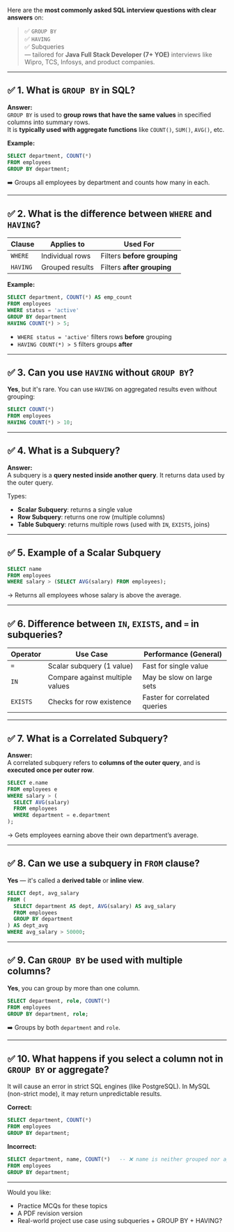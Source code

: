Here are the **most commonly asked SQL interview questions with clear answers** on:

> ✅ `GROUP BY`  
> ✅ `HAVING`  
> ✅ Subqueries  
— tailored for **Java Full Stack Developer (7+ YOE)** interviews like Wipro, TCS, Infosys, and product companies.

---

## ✅ 1. What is `GROUP BY` in SQL?

**Answer:**  
`GROUP BY` is used to **group rows that have the same values** in specified columns into summary rows.  
It is **typically used with aggregate functions** like `COUNT()`, `SUM()`, `AVG()`, etc.

**Example:**
```sql
SELECT department, COUNT(*) 
FROM employees 
GROUP BY department;
```
➡️ Groups all employees by department and counts how many in each.

---

## ✅ 2. What is the difference between `WHERE` and `HAVING`?

| Clause   | Applies to       | Used For                            |
|----------|------------------|-------------------------------------|
| `WHERE`  | Individual rows  | Filters **before grouping**         |
| `HAVING` | Grouped results  | Filters **after grouping**          |

**Example:**
```sql
SELECT department, COUNT(*) AS emp_count
FROM employees
WHERE status = 'active'
GROUP BY department
HAVING COUNT(*) > 5;
```

- `WHERE status = 'active'` filters rows **before** grouping  
- `HAVING COUNT(*) > 5` filters groups **after**

---

## ✅ 3. Can you use `HAVING` without `GROUP BY`?

**Yes**, but it's rare. You can use `HAVING` on aggregated results even without grouping:

```sql
SELECT COUNT(*) 
FROM employees
HAVING COUNT(*) > 10;
```

---

## ✅ 4. What is a Subquery?

**Answer:**  
A subquery is a **query nested inside another query**. It returns data used by the outer query.

Types:
- **Scalar Subquery**: returns a single value
- **Row Subquery**: returns one row (multiple columns)
- **Table Subquery**: returns multiple rows (used with `IN`, `EXISTS`, joins)

---

## ✅ 5. Example of a Scalar Subquery

```sql
SELECT name
FROM employees
WHERE salary > (SELECT AVG(salary) FROM employees);
```

→ Returns all employees whose salary is above the average.

---

## ✅ 6. Difference between `IN`, `EXISTS`, and `=` in subqueries?

| Operator | Use Case                       | Performance (General)   |
|----------|--------------------------------|--------------------------|
| `=`      | Scalar subquery (1 value)      | Fast for single value   |
| `IN`     | Compare against multiple values| May be slow on large sets |
| `EXISTS` | Checks for row existence       | Faster for correlated queries |

---

## ✅ 7. What is a Correlated Subquery?

**Answer:**  
A correlated subquery refers to **columns of the outer query**, and is **executed once per outer row**.

```sql
SELECT e.name
FROM employees e
WHERE salary > (
  SELECT AVG(salary)
  FROM employees
  WHERE department = e.department
);
```

→ Gets employees earning above their own department’s average.

---

## ✅ 8. Can we use a subquery in `FROM` clause?

**Yes** — it's called a **derived table** or **inline view**.

```sql
SELECT dept, avg_salary
FROM (
  SELECT department AS dept, AVG(salary) AS avg_salary
  FROM employees
  GROUP BY department
) AS dept_avg
WHERE avg_salary > 50000;
```

---

## ✅ 9. Can `GROUP BY` be used with multiple columns?

**Yes**, you can group by more than one column.

```sql
SELECT department, role, COUNT(*)
FROM employees
GROUP BY department, role;
```

➡️ Groups by both `department` and `role`.

---

## ✅ 10. What happens if you select a column not in `GROUP BY` or aggregate?

It will cause an error in strict SQL engines (like PostgreSQL). In MySQL (non-strict mode), it may return unpredictable results.

**Correct:**
```sql
SELECT department, COUNT(*)
FROM employees
GROUP BY department;
```

**Incorrect:**
```sql
SELECT department, name, COUNT(*)   -- ❌ name is neither grouped nor aggregated
FROM employees
GROUP BY department;
```

---

Would you like:
- Practice MCQs for these topics  
- A PDF revision version  
- Real-world project use case using subqueries + GROUP BY + HAVING?